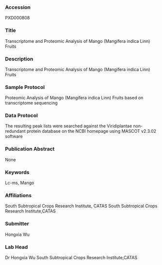 ### Accession
PXD000808

### Title
Transcriptome and Proteomic Analysis of Mango (Mangifera indica Linn) Fruits

### Description
Transcriptome and Proteomic Analysis of Mango (Mangifera indica Linn) Fruits

### Sample Protocol
Proteomic Analysis of Mango (Mangifera indica Linn) Fruits based on transcriptome sequencing

### Data Protocol
The resulting peak lists were searched against the Viridiplantae non-redundant protein database on the NCBI homepage using MASCOT v2.3.02 software

### Publication Abstract
None

### Keywords
Lc-ms, Mango

### Affiliations
South Subtropical Crops Research Institute, CATAS
South Subtropical Crops Research Institute,CATAS

### Submitter
Hongxia Wu

### Lab Head
Dr Hongxia Wu
South Subtropical Crops Research Institute,CATAS


